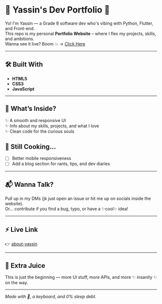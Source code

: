 # 🧠 Yassin's Dev Portfolio 🚀

Yo! I'm Yassin — a Grade 8 software dev who's vibing with Python, Flutter, and Front-end.  
This repo is my personal **Portfolio Website** – where I flex my projects, skills, and ambitions.  
Wanna see it live? Boom 💥 → [Click Here](https://about-yassin.netlify.app/)

---

## 🛠️ Built With

- **HTML5**
- **CSS3**
- **JavaScript**

---

## 🧩 What’s Inside?

✨ A smooth and responsive UI  
✨ Info about my skills, projects, and what I love  
✨ Clean code for the curious souls

## 🚧 Still Cooking...
- [ ] Better mobile responsiveness  
- [ ] Add a blog section for rants, tips, and dev diaries  

---

## 📬 Wanna Talk?

Pull up in my DMs (jk just open an issue or hit me up on socials inside the website).  
Or... contribute if you find a bug, typo, or have a ✨cool✨ idea!

---

## ⚡ Live Link

👉 [about-yassin](https://about-yassin.netlify.app/)

---

## 🧃 Extra Juice

This is just the beginning — more UI stuff, more APIs, and more ✨ insanity ✨ on the way.

---

*Made with 🤍, a keyboard, and 0% sleep debt.*

